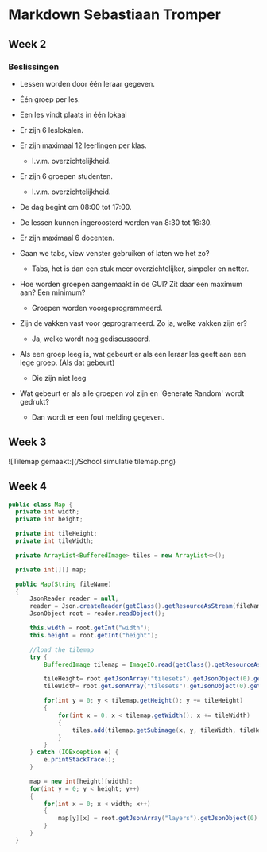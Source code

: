 # Markdown Sebastiaan Tromper
## Week 2
### Beslissingen
- Lessen worden door één leraar gegeven.

- Één groep per les.

- Een les vindt plaats in één lokaal

- Er zijn 6 leslokalen.

- Er zijn maximaal 12 leerlingen per klas.
	- I.v.m. overzichtelijkheid.
    
- Er zijn 6 groepen studenten.
	- I.v.m. overzichtelijkheid.
	
- De dag begint om 08:00 tot 17:00. 

- De lessen kunnen ingeroosterd worden van 8:30 tot 16:30.

- Er zijn maximaal 6 docenten.

- Gaan we tabs, view venster gebruiken of laten we het zo?
	- Tabs, het is dan een stuk meer overzichtelijker, simpeler en netter.

- Hoe worden groepen aangemaakt in de GUI? Zit daar een maximum aan? Een minimum?
	- Groepen worden voorgeprogrammeerd.

- Zijn de vakken vast voor geprogrameerd. Zo ja, welke vakken zijn er?
	- Ja, welke wordt nog gediscusseerd.

- Als een groep leeg is, wat gebeurt er als een leraar les geeft aan een lege groep. (Als dat gebeurt)
	- Die zijn niet leeg

- Wat gebeurt er als alle groepen vol zijn en 'Generate Random' wordt gedrukt?
	- Dan wordt er een fout melding gegeven.

## Week 3

![Tilemap gemaakt:](/School simulatie tilemap.png)

## Week 4



  ``` Java code
  public class Map {
	private int width;
	private int height;

	private int tileHeight;
	private int tileWidth;

	private ArrayList<BufferedImage> tiles = new ArrayList<>();

	private int[][] map;

	public Map(String fileName)
	{
		JsonReader reader = null;
		reader = Json.createReader(getClass().getResourceAsStream(fileName));
		JsonObject root = reader.readObject();

		this.width = root.getInt("width");
		this.height = root.getInt("height");

		//load the tilemap
		try {
			BufferedImage tilemap = ImageIO.read(getClass().getResourceAsStream(root.getJsonArray("tilesets").getJsonObject(0).getString("image")));

			tileHeight= root.getJsonArray("tilesets").getJsonObject(0).getInt("tileheight");
			tileWidth= root.getJsonArray("tilesets").getJsonObject(0).getInt("tilewidth");

			for(int y = 0; y < tilemap.getHeight(); y += tileHeight)
			{
				for(int x = 0; x < tilemap.getWidth(); x += tileWidth)
				{
					tiles.add(tilemap.getSubimage(x, y, tileWidth, tileHeight));
				}
			}
		} catch (IOException e) {
			e.printStackTrace();
		}

		map = new int[height][width];
		for(int y = 0; y < height; y++)
		{
			for(int x = 0; x < width; x++)
			{
				map[y][x] = root.getJsonArray("layers").getJsonObject(0).getJsonArray("data").getInt(x);
			}
		}
	}
  ```
